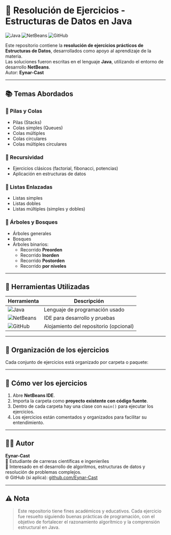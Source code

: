 # 📘 Resolución de Ejercicios - Estructuras de Datos en Java

![Java](https://img.shields.io/badge/Java-%23ED8B00.svg?style=for-the-badge&logo=java&logoColor=white)
![NetBeans](https://img.shields.io/badge/NetBeans-1B6AC6?style=for-the-badge&logo=apache-netbeans-ide&logoColor=white)
![GitHub](https://img.shields.io/badge/GitHub-%23121011.svg?style=for-the-badge&logo=github&logoColor=white)

Este repositorio contiene la **resolución de ejercicios prácticos de Estructuras de Datos**, desarrollados como apoyo al aprendizaje de la materia.  
Las soluciones fueron escritas en el lenguaje **Java**, utilizando el entorno de desarrollo **NetBeans**.  
Autor: **Eynar-Cast**

---

## 📚 Temas Abordados

### 🔹 Pilas y Colas

- Pilas (Stacks)
- Colas simples (Queues)
- Colas múltiples
- Colas circulares
- Colas múltiples circulares

### 🔹 Recursividad

- Ejercicios clásicos (factorial, fibonacci, potencias)
- Aplicación en estructuras de datos

### 🔹 Listas Enlazadas

- Listas simples
- Listas dobles
- Listas múltiples (simples y dobles)

### 🔹 Árboles y Bosques

- Árboles generales
- Bosques
- Árboles binarios:
  - Recorrido **Preorden**
  - Recorrido **Inorden**
  - Recorrido **Postorden**
  - Recorrido **por niveles**

---

## 🧰 Herramientas Utilizadas

| Herramienta  | Descripción |
|--------------|-------------|
| ![Java](https://img.shields.io/badge/-Java-007396?logo=java&logoColor=white&style=flat) | Lenguaje de programación usado |
| ![NetBeans](https://img.shields.io/badge/-NetBeans-1B6AC6?logo=apache-netbeans-ide&logoColor=white&style=flat) | IDE para desarrollo y pruebas |
| ![GitHub](https://img.shields.io/badge/-GitHub-181717?logo=github&logoColor=white&style=flat) | Alojamiento del repositorio (opcional) |

---

## 📁 Organización de los ejercicios

Cada conjunto de ejercicios está organizado por carpeta o paquete:


---

## 🧪 Cómo ver los ejercicios

1. Abre **NetBeans IDE**.
2. Importa la carpeta como **proyecto existente con código fuente**.
3. Dentro de cada carpeta hay una clase con `main()` para ejecutar los ejercicios.
4. Los ejercicios están comentados y organizados para facilitar su entendimiento.

---

## 👨‍💻 Autor

**Eynar-Cast**  
📘 Estudiante de carreras científicas e ingenieriles  
🔧 Interesado en el desarrollo de algoritmos, estructuras de datos y resolución de problemas complejos.  
🌐 GitHub (si aplica): [github.com/Eynar-Cast](https://github.com/Eynar-Cast)

---

## ⚠️ Nota

> Este repositorio tiene fines académicos y educativos. Cada ejercicio fue resuelto siguiendo buenas prácticas de programación, con el objetivo de fortalecer el razonamiento algorítmico y la comprensión estructural en Java.

